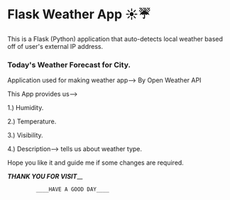 # Flask Weather App ☀️☔️

This is a Flask (Python) application that auto-detects local weather based off of user's external IP address.

### Today's Weather Forecast for City.

Application used for making weather app--> By Open Weather API

This App provides us-->

1.) Humidity.

2.) Temperature.

3.) Visibility.

4.) Description--> tells us about weather type.

Hope you like it and guide me if some changes are required.

_____________THANK YOU FOR VISIT_______________

             ____HAVE A GOOD DAY____
